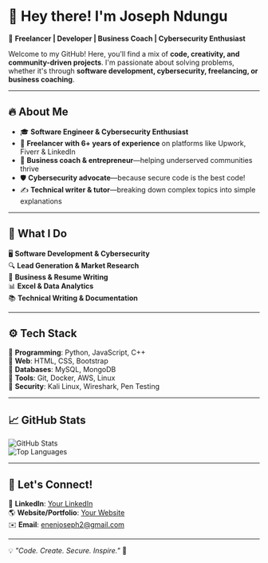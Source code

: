 # 👋 Hey there! I'm Joseph Ndungu 
🚀 **Freelancer | Developer | Business Coach | Cybersecurity Enthusiast**  

Welcome to my GitHub! Here, you'll find a mix of **code, creativity, and community-driven projects**. I'm passionate about solving problems, whether it's through **software development, cybersecurity, freelancing, or business coaching**.  

---

## 🔥 About Me  
- 🎓 **Software Engineer & Cybersecurity Enthusiast**  
- 💼 **Freelancer with 6+ years of experience** on platforms like Upwork, Fiverr & LinkedIn  
- 🎯 **Business coach & entrepreneur**—helping underserved communities thrive  
- 🛡️ **Cybersecurity advocate**—because secure code is the best code!  
- ✍️ **Technical writer & tutor**—breaking down complex topics into simple explanations  

---

## 🚀 What I Do  
🖥️ **Software Development & Cybersecurity**  
🔍 **Lead Generation & Market Research**  
📑 **Business & Resume Writing**  
📊 **Excel & Data Analytics**  
📚 **Technical Writing & Documentation**  

---

## ⚙️ Tech Stack  
🔹 **Programming**: Python, JavaScript, C++  
🔹 **Web**: HTML, CSS, Bootstrap  
🔹 **Databases**: MySQL, MongoDB  
🔹 **Tools**: Git, Docker, AWS, Linux  
🔹 **Security**: Kali Linux, Wireshark, Pen Testing  

---

## 📈 GitHub Stats  
![GitHub Stats](https://github-readme-stats.vercel.app/api?username=YourGitHubUsername&show_icons=true&theme=radical)  
![Top Languages](https://github-readme-stats.vercel.app/api/top-langs/?username=YourGitHubUsername&layout=compact&theme=radical)  

---

## 💬 Let's Connect!  
💼 **LinkedIn**: [Your LinkedIn](https://www.linkedin.com/in/swiftjoe254/)  
🌎 **Website/Portfolio**: [Your Website](https://yourportfolio.com)  
✉️ **Email**:  enenjoseph2@gmail.com  

---

💡 *"Code. Create. Secure. Inspire."* 🚀  
